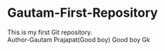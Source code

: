 # Gautam-First-Repository
This is my first Git repository.
<br>
Author-Gautam Prajapat(Good boy)
Good boy Gk
